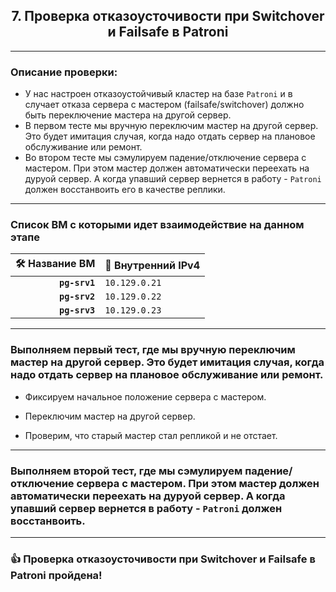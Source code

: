 
  <div align="center"><h2> 7. Проверка отказоусточивости при Switchover и Failsafe в Patroni </h2></div>

***
### Описание проверки:
  * У нас настроен отказоустойчивый кластер на базе `Patroni` и в случает отказа сервера с мастером (failsafe/switchover) должно быть переключение мастера на другой сервер.
  * В первом тесте мы вручную переключим мастер на другой сервер. Это будет имитация случая, когда надо отдать сервер на плановое обслуживание или ремонт.
  * Во втором тесте мы сэмулируем падение/отключение сервера с мастером. При этом мастер должен автоматически переехать на дуруой сервер. А когда упавший сервер вернется в работу - `Patroni` должен восстанвоить его в качестве реплики.

*** 
### Список ВМ с которыми идет взаимодействие на данном этапе
  :hammer_and_wrench: Название ВМ | :memo: Внутренний IPv4 |
  |--------------:|---------------|
  | **`pg-srv1`** | `10.129.0.21` |
  | **`pg-srv2`** | `10.129.0.22` |      
  | **`pg-srv3`** | `10.129.0.23` |
  
***

### Выполняем первый тест, где мы вручную переключим мастер на другой сервер. Это будет имитация случая, когда надо отдать сервер на плановое обслуживание или ремонт.
  * Фиксируем начальное положение сервера с мастером.

  * Переключим мастер на другой сервер.


  * Проверим, что старый мастер стал репликой и не отстает. 
    

***
### Выполняем второй тест, где мы сэмулируем падение/отключение сервера с мастером. При этом мастер должен автоматически переехать на дуруой сервер. А когда упавший сервер вернется в работу - `Patroni` должен восстанвоить. 

***
### :+1: Проверка отказоусточивости при Switchover и Failsafe в Patroni пройдена!
